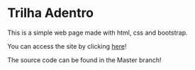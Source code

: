 # Trilha Adentro

This is a simple web page made with html, css and bootstrap.

You can access the site by clicking <a href="https://trilha-adentro.web.app/" target="blank">here</a>!

The source code can be found in the Master branch!
